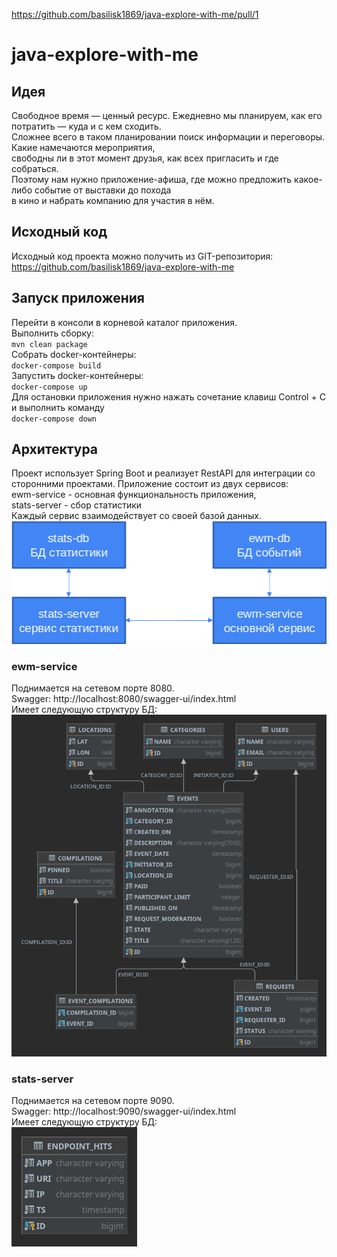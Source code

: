 https://github.com/basilisk1869/java-explore-with-me/pull/1

# java-explore-with-me

## Идея

Свободное время — ценный ресурс. Ежедневно мы планируем, как его потратить — куда и с кем сходить.<br>
Сложнее всего в таком планировании поиск информации и переговоры. Какие намечаются мероприятия,<br>
свободны ли в этот момент друзья, как всех пригласить и где собраться.<br>
Поэтому нам нужно приложение-афиша, где можно предложить какое-либо событие от выставки до похода<br>
в кино и набрать компанию для участия в нём.<br>

## Исходный код

Исходный код проекта можно получить из GIT-репозитория:<br>
https://github.com/basilisk1869/java-explore-with-me

## Запуск приложения

Перейти в консоли в корневой каталог приложения.<br>
Выполнить сборку:<br>
`mvn clean package`<br>
Собрать docker-контейнеры:<br>
`docker-compose build`<br>
Запустить docker-контейнеры:<br>
`docker-compose up`<br>
Для остановки приложения нужно нажать сочетание клавиш Control + C<br>
и выполнить команду<br>
`docker-compose down`<br>

## Архитектура

Проект использует Spring Boot и реализует RestAPI для интеграции со сторонними проектами.
Приложение состоит из двух сервисов:<br>
ewm-service - основная функциональность приложения,<br>
stats-server - сбор статистики<br>
Каждый сервис взаимодействует со своей базой данных.<br>
![architecture.png](doc%2Farchitecture.png)

### ewm-service

Поднимается на сетевом порте 8080.<br>
Swagger: http://localhost:8080/swagger-ui/index.html <br>
Имеет следующую структуру БД:<br>
![ewm-schema.png](doc%2Fewm-schema.png)

### stats-server

Поднимается на сетевом порте 9090.<br>
Swagger: http://localhost:9090/swagger-ui/index.html <br>
Имеет следующую структуру БД:<br>
![stats-schema.png](doc%2Fstats-schema.png)
